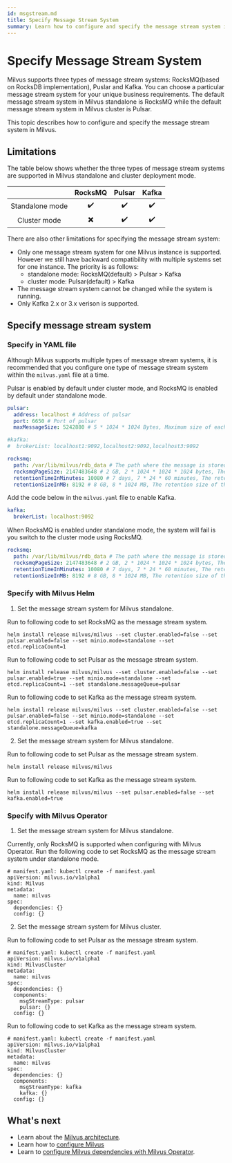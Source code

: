 ```yaml
---
id: msgstream.md
title: Specify Message Stream System
summary: Learn how to configure and specify the message stream system in Milvus.
---
```


# Specify Message Stream System

Milvus supports three types of message stream systems: RocksMQ(based on RocksDB implementation), Puslar and Kafka. You can choose a particular message stream system for your unique business requirements. The default message stream system in Milvus standalone is RocksMQ while the default message stream system in Milvus cluster is Pulsar.

This topic describes how to configure and specify the message stream system in Milvus.

## Limitations

The table below shows whether the three types of message stream systems are supported in Milvus standalone and cluster deployment mode.

|                 | RocksMQ | Pulsar | Kafka |
|:---------------:|:-------:|:------:|:-----:|
| Standalone mode |    ✔️    |    ✔️   |   ✔️   |
|   Cluster mode  |    ✖️    |    ✔️   |   ✔️   |


There are also other limitations for specifying the message stream system:
- Only one message stream system for one Milvus instance is supported. However we still have backward compatibility with multiple systems set for one instance. The priority is as follows:
  -  standalone mode:  RocksMQ(default) > Pulsar > Kafka
  - cluster mode: Pulsar(default) > Kafka
- The message stream system cannot be changed while the system is running. 
-  Only Kafka 2.x or 3.x verison is supported.

## Specify message stream system

### Specify in YAML file

Although Milvus supports multiple types of message stream systems, it is recommended that you configure one type of message stream system within the `milvus.yaml` file at a time. 

Pulsar is enabled by default under cluster mode, and RocksMQ is enabled by default under standalone mode. 

```YAML
pulsar:
  address: localhost # Address of pulsar
  port: 6650 # Port of pulsar
  maxMessageSize: 5242880 # 5 * 1024 * 1024 Bytes, Maximum size of each message in pulsar.

#kafka:
#  brokerList: localhost1:9092,localhost2:9092,localhost3:9092

rocksmq:
  path: /var/lib/milvus/rdb_data # The path where the message is stored in rocksmq
  rocksmqPageSize: 2147483648 # 2 GB, 2 * 1024 * 1024 * 1024 bytes, The size of each page of messages in rocksmq
  retentionTimeInMinutes: 10080 # 7 days, 7 * 24 * 60 minutes, The retention time of the message in rocksmq.
  retentionSizeInMB: 8192 # 8 GB, 8 * 1024 MB, The retention size of the message in rocksmq.
```

Add the code below in the `milvus.yaml` file to enable Kafka.

```YAML
kafka:
  brokerList: localhost:9092
```

When RocksMQ is enabled under standalone mode, the system will fail is you switch to the cluster mode using RocksMQ.

```YAML
rocksmq:
  path: /var/lib/milvus/rdb_data # The path where the message is stored in rocksmq
  rocksmqPageSize: 2147483648 # 2 GB, 2 * 1024 * 1024 * 1024 bytes, The size of each page of messages in rocksmq
  retentionTimeInMinutes: 10080 # 7 days, 7 * 24 * 60 minutes, The retention time of the message in rocksmq.
  retentionSizeInMB: 8192 # 8 GB, 8 * 1024 MB, The retention size of the message in rocksmq.
```

### Specify with Milvus Helm

1. Set the message stream system for Milvus standalone.

Run to following code to set RocksMQ as the message stream system.

```
helm install release milvus/milvus --set cluster.enabled=false --set pulsar.enabled=false --set minio.mode=standalone --set etcd.replicaCount=1
```

Run to following code to set Pulsar as the message stream system.

```
helm install release milvus/milvus --set cluster.enabled=false --set pulsar.enabled=true --set minio.mode=standalone --set etcd.replicaCount=1 --set standalone.messageQueue=pulsar
```

Run to following code to set Kafka as the message stream system.

```
helm install release milvus/milvus --set cluster.enabled=false --set pulsar.enabled=false --set minio.mode=standalone --set etcd.replicaCount=1 --set kafka.enabled=true --set standalone.messageQueue=kafka
```

2. Set the message stream system for Milvus standalone.

Run to following code to set Pulsar as the message stream system.

```
helm install release milvus/milvus
```

Run to following code to set Kafka as the message stream system.

```
helm install release milvus/milvus --set pulsar.enabled=false --set kafka.enabled=true
```

### Specify with Milvus Operator

1. Set the message stream system for Milvus standalone.

Currently, only RocksMQ is supported when configuring with Milvus Operator. Run the following code to set RocksMQ as the message stream system under standalone mode.

```
# manifest.yaml: kubectl create -f manifest.yaml
apiVersion: milvus.io/v1alpha1
kind: Milvus
metadata:
  name: milvus
spec:
  dependencies: {}
  config: {}
```

2. Set the message stream system for Milvus cluster.

Run to following code to set Pulsar as the message stream system.

```
# manifest.yaml: kubectl create -f manifest.yaml
apiVersion: milvus.io/v1alpha1
kind: MilvusCluster
metadata:
  name: milvus
spec:
  dependencies: {}
  components: 
    msgStreamType: pulsar
    pulsar: {}
  config: {}
```

Run to following code to set Kafka as the message stream system.

```
# manifest.yaml: kubectl create -f manifest.yaml
apiVersion: milvus.io/v1alpha1
kind: MilvusCluster
metadata:
  name: milvus
spec:
  dependencies: {}
  components: 
    msgStreamType: kafka
    kafka: {}
  config: {}
```

## What's next
- Learn about the [Milvus architecture](architecture_overview.md).
- Learn how to [configure Milvus](configure-docker.md)
- Learn to [configure Milvus dependencies with Milvus Operator](operator.md).



